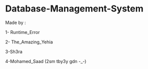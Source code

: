 # Database-Management-System

Made by : 

1- Runtime_Error

2- The_Amazing_Yehia

3-Sh3ra

4-Mohamed_Saad (2sm tby3y gdn -_-) 
